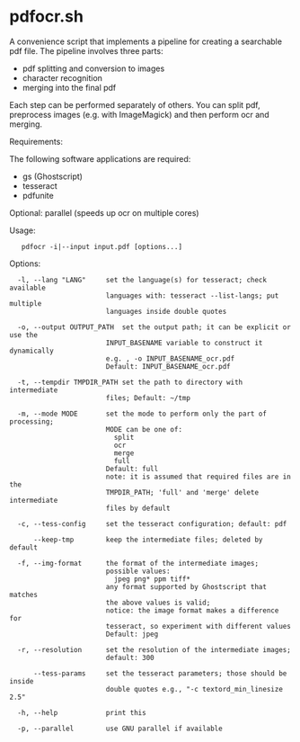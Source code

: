 # pdfocr.sh

A convenience script that implements a pipeline for creating a searchable
pdf file. The pipeline involves three parts:
  - pdf splitting and conversion to images
  - character recognition
  - merging into the final pdf

Each step can be performed separately of others. You can split pdf, preprocess
images (e.g. with ImageMagick) and then perform ocr and merging.

Requirements:

  The following software applications are required:
  - gs (Ghostscript)
  - tesseract
  - pdfunite

  Optional:
    parallel (speeds up ocr on multiple cores)

Usage:

       pdfocr -i|--input input.pdf [options...]

Options:

      -l, --lang "LANG"     set the language(s) for tesseract; check available
                            languages with: tesseract --list-langs; put multiple
                            languages inside double quotes

      -o, --output OUTPUT_PATH  set the output path; it can be explicit or use the
                            INPUT_BASENAME variable to construct it dynamically
                            e.g. , -o INPUT_BASENAME_ocr.pdf
                            Default: INPUT_BASENAME_ocr.pdf

      -t, --tempdir TMPDIR_PATH set the path to directory with intermediate
                            files; Default: ~/tmp

      -m, --mode MODE       set the mode to perform only the part of processing;
                            MODE can be one of: 
                              split
                              ocr
                              merge
                              full  
                            Default: full
                            note: it is assumed that required files are in the
                            TMPDIR_PATH; 'full' and 'merge' delete intermediate
                            files by default

      -c, --tess-config     set the tesseract configuration; default: pdf

          --keep-tmp        keep the intermediate files; deleted by default

      -f, --img-format      the format of the intermediate images; 
                            possible values:
                              jpeg png* ppm tiff*
                            any format supported by Ghostscript that matches
                            the above values is valid;
                            notice: the image format makes a difference for
                            tesseract, so experiment with different values
                            Default: jpeg

      -r, --resolution      set the resolution of the intermediate images;
                            default: 300

          --tess-params     set the tesseract parameters; those should be inside
                            double quotes e.g., "-c textord_min_linesize 2.5"

      -h, --help            print this

      -p, --parallel        use GNU parallel if available

